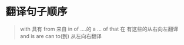# 翻译句子顺序
> with 具有
from 来自
in
of  ....的
a ... of 
that 在
有这些的从右向左翻译 <br/>
> and is are can to(到) 从左向右翻译